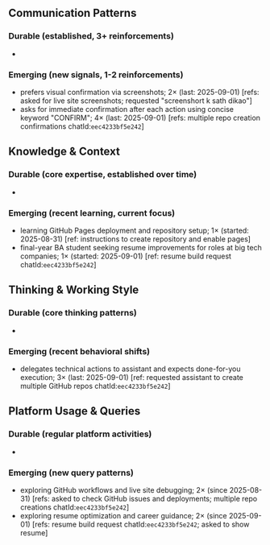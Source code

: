 ## Communication Patterns
### Durable (established, 3+ reinforcements)
- 

### Emerging (new signals, 1-2 reinforcements)
- prefers visual confirmation via screenshots; 2× (last: 2025-09-01) [refs: asked for live site screenshots; requested "screenshort k sath dikao"]
- asks for immediate confirmation after each action using concise keyword "CONFIRM"; 4× (last: 2025-09-01) [refs: multiple repo creation confirmations chatId:`eec4233bf5e242`]

## Knowledge & Context
### Durable (core expertise, established over time)
- 

### Emerging (recent learning, current focus)
- learning GitHub Pages deployment and repository setup; 1× (started: 2025-08-31) [ref: instructions to create repository and enable pages]
- final-year BA student seeking resume improvements for roles at big tech companies; 1× (started: 2025-09-01) [ref: resume build request chatId:`eec4233bf5e242`]

## Thinking & Working Style
### Durable (core thinking patterns)
- 

### Emerging (recent behavioral shifts)
- delegates technical actions to assistant and expects done-for-you execution; 3× (last: 2025-09-01) [ref: requested assistant to create multiple GitHub repos chatId:`eec4233bf5e242`]

## Platform Usage & Queries
### Durable (regular platform activities)
- 

### Emerging (new query patterns)
- exploring GitHub workflows and live site debugging; 2× (since 2025-08-31) [refs: asked to check GitHub issues and deployments; multiple repo creations chatId:`eec4233bf5e242`]
- exploring resume optimization and career guidance; 2× (since 2025-09-01) [refs: resume build request chatId:`eec4233bf5e242`; asked to show resume]